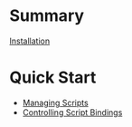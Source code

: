 # Summary

[Installation](./installation.md)

# Quick Start

- [Managing Scripts](./managing-scripts.md)
- [Controlling Script Bindings](./controlling-script-bindings.md)